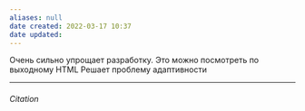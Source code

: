 ```yaml
---
aliases: null
date created: 2022-03-17 10:37
date updated:
---
```


Очень сильно упрощает разработку. Это можно посмотреть по выходному HTML
Решает проблему адаптивности

---

###### Citation

